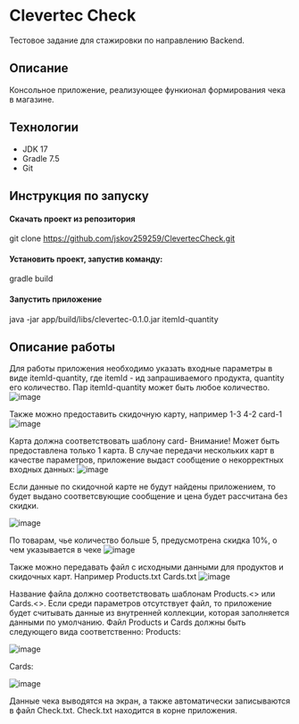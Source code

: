 # Clevertec Check
Тестовое задание для стажировки по направлению Backend.

## Описание
Консольное приложение, реализующее функионал формирования чека в магазине.

## Технологии
* JDK 17
* Gradle 7.5
* Git

## Инструкция по запуску
#### Скачать проект из репозитория
git clone https://github.com/jskov259259/ClevertecCheck.git
#### Установить проект, запустив команду:
gradle build
#### Запустить приложение
java -jar app/build/libs/clevertec-0.1.0.jar itemId-quantity

## Описание работы
Для работы приложения необходимо указать входные параметры
в виде itemId-quantity, 
где itemId - ид запрашиваемого продукта, quantity его количество.
Пар itemId-quantity может быть любое количество.
![image](https://user-images.githubusercontent.com/79707407/208652079-04e90e04-813e-470c-ac14-5aad288d84db.png)

Также можно предоставить скидочную карту, например 1-3 4-2 card-1
![image](https://user-images.githubusercontent.com/79707407/208652432-58950781-c339-450f-b73b-5fea0c64e062.png)

Карта должна соответствовать шаблону card-<number>
Внимание! Может быть предоставлена только 1 карта. В случае передачи нескольких карт в качестве параметров, приложение выдаст сообщение о некорректных входных данных:
![image](https://user-images.githubusercontent.com/79707407/208652607-4b2eadb1-c36b-40f0-96de-e6f3d7a339b8.png)

Если данные по скидочной карте не будут найдены приложением, то будет выдано соответсвующие сообщение и цена будет рассчитана без скидки.

![image](https://user-images.githubusercontent.com/79707407/208652755-f6204696-da13-4b71-9b45-488c9cc031ea.png)

По товарам, чье количество больше 5, предусмотрена скидка 10%, о чем указывается в чеке
![image](https://user-images.githubusercontent.com/79707407/208654024-f9ba9f0d-c719-4464-b6b3-cf7b88b13fe8.png)

Также можно передавать файл с исходными данными для продуктов и скидочных карт. Например Products.txt Cards.txt
![image](https://user-images.githubusercontent.com/79707407/208653933-65eef4d4-ce43-4b95-bd84-5ba92d672ac8.png)

Название файла должно соответствовать шаблонам Products.<> или Cards.<>.
Если среди параметров отсутствует файл, то приложение будет считывать данные из внутренней коллекции, которая заполняется данными по умолчанию.
Файл Products и Cards должны быть следующего вида соответственно:
Products:

![image](https://user-images.githubusercontent.com/79707407/208654376-859257c1-5a8a-4437-ac6c-c6dca8818bea.png)

Cards:

![image](https://user-images.githubusercontent.com/79707407/208654504-265cd1cc-3adb-4735-8364-22abe5628411.png)

Данные чека выводятся на экран, а также автоматически записываются в файл Check.txt. Check.txt находится в корне приложения.
